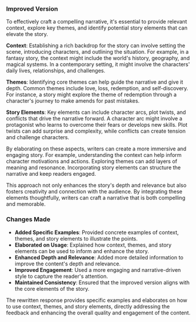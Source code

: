 



### Improved Version

To effectively craft a compelling narrative, it's essential to provide relevant context, explore key themes, and identify potential story elements that can elevate the story. 

**Context**: Establishing a rich backdrop for the story can involve setting the scene, introducing characters, and outlining the situation. For example, in a fantasy story, the context might include the world's history, geography, and magical systems. In a contemporary setting, it might involve the characters' daily lives, relationships, and challenges.

**Themes**: Identifying core themes can help guide the narrative and give it depth. Common themes include love, loss, redemption, and self-discovery. For instance, a story might explore the theme of redemption through a character's journey to make amends for past mistakes.

**Story Elements**: Key elements can include character arcs, plot twists, and conflicts that drive the narrative forward. A character arc might involve a protagonist who learns to overcome their fears or develops new skills. Plot twists can add surprise and complexity, while conflicts can create tension and challenge characters.

By elaborating on these aspects, writers can create a more immersive and engaging story. For example, understanding the context can help inform character motivations and actions. Exploring themes can add layers of meaning and resonance. Incorporating story elements can structure the narrative and keep readers engaged.

This approach not only enhances the story's depth and relevance but also fosters creativity and connection with the audience. By integrating these elements thoughtfully, writers can craft a narrative that is both compelling and memorable.

### Changes Made

*   **Added Specific Examples**: Provided concrete examples of context, themes, and story elements to illustrate the points.
*   **Elaborated on Usage**: Explained how context, themes, and story elements can be used to inform and enhance the story.
*   **Enhanced Depth and Relevance**: Added more detailed information to improve the content's depth and relevance.
*   **Improved Engagement**: Used a more engaging and narrative-driven style to capture the reader's attention.
*   **Maintained Consistency**: Ensured that the improved version aligns with the core elements of the story.

The rewritten response provides specific examples and elaborates on how to use context, themes, and story elements, directly addressing the feedback and enhancing the overall quality and engagement of the content.